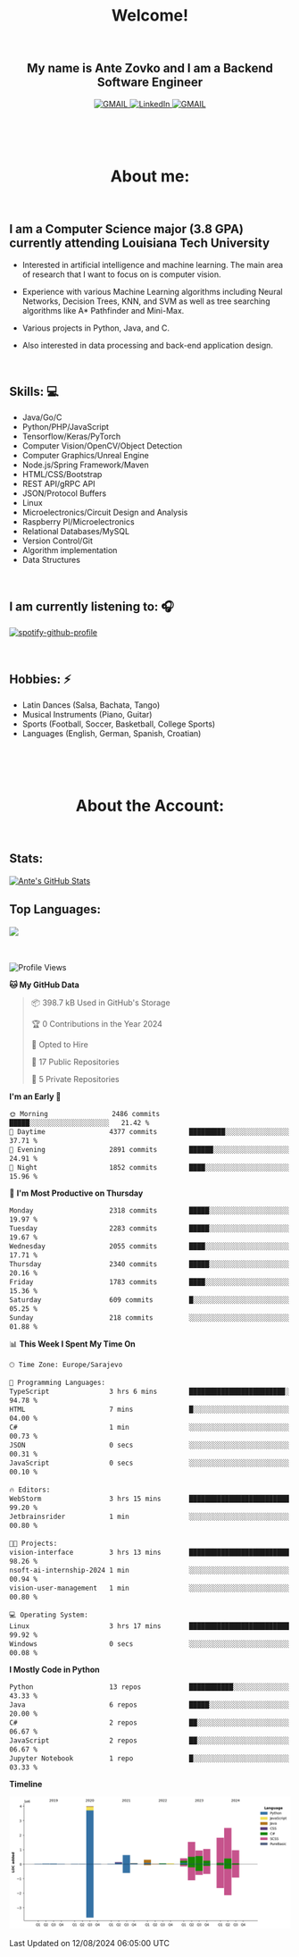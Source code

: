 
<h1 align="center"> Welcome!</h1>
<br>

<h2 align="center">My name is Ante Zovko and I am a Backend Software Engineer</h2> 

<p align= "center">
  <a href="https://mail.google.com/mail/u/0/?view=cm&fs=1&to=antezovko.az@gmail.com&tf=1">
      <img alt="GMAIL" src="https://img.shields.io/badge/Email-Contact-darkred?style=for-the-badge&logo=gmail&labelColor=grey&logoColor=white" />
    </a>
 <a href="https://www.linkedin.com/in/antezovko/">
      <img alt="LinkedIn" src="https://img.shields.io/badge/LinkedIn-Connect-Blue?style=for-the-badge&logo=LinkedIn" />
    </a>
   <a href="https://www.facebook.com/ZovkoAntee/">
      <img alt="GMAIL" src="https://img.shields.io/badge/Facebook-Add%20Friend-darkblue?style=for-the-badge&logo=Facebook&logoColor=white" />
    </a>

  </p>

<br>
<br>
<br>

<h1 align="center">About me:</h1>

<br>

## I am a Computer Science major (3.8 GPA) currently attending Louisiana Tech University
  - Interested in artificial intelligence and machine learning. The main area of research that I want to focus on is computer vision. 

  - Experience with various Machine Learning algorithms including Neural Networks, Decision Trees, KNN, and SVM as well as tree searching algorithms like A* Pathfinder and Mini-Max.

  - Various projects in Python, Java, and C.

   - Also interested in data processing and back-end application design.

<br>

## Skills: 💻
- Java/Go/C
- Python/PHP/JavaScript
- Tensorflow/Keras/PyTorch
- Computer Vision/OpenCV/Object
Detection
- Computer Graphics/Unreal Engine
- Node.js/Spring Framework/Maven 
- HTML/CSS/Bootstrap
- REST API/gRPC API 
- JSON/Protocol Buffers
- Linux 
- Microelectronics/Circuit Design
and Analysis
- Raspberry PI/Microelectronics
- Relational Databases/MySQL 
- Version Control/Git
- Algorithm implementation
- Data Structures


<br>

## I am currently listening to: 🎧
[![spotify-github-profile](https://spotify-github-profile.vercel.app/api/view?uid=u06dtc9h3le4tq61m3x12o9uh&cover_image=true&theme=default&bar_color=53b14f&bar_color_cover=false)](https://github.com/kittinan/spotify-github-profile)

<br>


## Hobbies: ⚡ 
- Latin Dances (Salsa, Bachata, Tango)
- Musical Instruments (Piano, Guitar)
- Sports (Football, Soccer, Basketball, College Sports)
- Languages (English, German, Spanish, Croatian)

<br>
<br>
<br>

<h1 align="center">About the Account:</h1>

<br>

## Stats: 
<a href="https://github.com/AnteZovko23">
  <img align="center" src="https://github-readme-stats.antezovko23.vercel.app/api?username=AnteZovko23&show_icons=true&line_height=27&count_private=true&title_color=ffffff&text_color=c9cacc&icon_color=2bbc8a&bg_color=1d1f21" alt="Ante's GitHub Stats" />
</a>


<br>

## Top Languages:
<img align="center" src="https://github-readme-stats.antezovko23.vercel.app/api/top-langs/?username=AnteZovko23&title_color=ffffff&text_color=c9cacc&icon_color=2bbc8a&bg_color=1d1f21" />






<br>
<br>
<br>


<!--START_SECTION:waka-->
![Profile Views](http://img.shields.io/badge/Profile%20Views-0-blue)

**🐱 My GitHub Data** 

> 📦 398.7 kB Used in GitHub's Storage 
 > 
> 🏆 0 Contributions in the Year 2024
 > 
> 💼 Opted to Hire
 > 
> 📜 17 Public Repositories 
 > 
> 🔑 5 Private Repositories 
 > 
**I'm an Early 🐤** 

```text
🌞 Morning                2486 commits        █████░░░░░░░░░░░░░░░░░░░░   21.42 % 
🌆 Daytime                4377 commits        █████████░░░░░░░░░░░░░░░░   37.71 % 
🌃 Evening                2891 commits        ██████░░░░░░░░░░░░░░░░░░░   24.91 % 
🌙 Night                  1852 commits        ████░░░░░░░░░░░░░░░░░░░░░   15.96 % 
```
📅 **I'm Most Productive on Thursday** 

```text
Monday                   2318 commits        █████░░░░░░░░░░░░░░░░░░░░   19.97 % 
Tuesday                  2283 commits        █████░░░░░░░░░░░░░░░░░░░░   19.67 % 
Wednesday                2055 commits        ████░░░░░░░░░░░░░░░░░░░░░   17.71 % 
Thursday                 2340 commits        █████░░░░░░░░░░░░░░░░░░░░   20.16 % 
Friday                   1783 commits        ████░░░░░░░░░░░░░░░░░░░░░   15.36 % 
Saturday                 609 commits         █░░░░░░░░░░░░░░░░░░░░░░░░   05.25 % 
Sunday                   218 commits         ░░░░░░░░░░░░░░░░░░░░░░░░░   01.88 % 
```


📊 **This Week I Spent My Time On** 

```text
🕑︎ Time Zone: Europe/Sarajevo

💬 Programming Languages: 
TypeScript               3 hrs 6 mins        ████████████████████████░   94.78 % 
HTML                     7 mins              █░░░░░░░░░░░░░░░░░░░░░░░░   04.00 % 
C#                       1 min               ░░░░░░░░░░░░░░░░░░░░░░░░░   00.73 % 
JSON                     0 secs              ░░░░░░░░░░░░░░░░░░░░░░░░░   00.31 % 
JavaScript               0 secs              ░░░░░░░░░░░░░░░░░░░░░░░░░   00.10 % 

🔥 Editors: 
WebStorm                 3 hrs 15 mins       █████████████████████████   99.20 % 
Jetbrainsrider           1 min               ░░░░░░░░░░░░░░░░░░░░░░░░░   00.80 % 

🐱‍💻 Projects: 
vision-interface         3 hrs 13 mins       █████████████████████████   98.26 % 
nsoft-ai-internship-2024 1 min               ░░░░░░░░░░░░░░░░░░░░░░░░░   00.94 % 
vision-user-management   1 min               ░░░░░░░░░░░░░░░░░░░░░░░░░   00.80 % 

💻 Operating System: 
Linux                    3 hrs 17 mins       █████████████████████████   99.92 % 
Windows                  0 secs              ░░░░░░░░░░░░░░░░░░░░░░░░░   00.08 % 
```

**I Mostly Code in Python** 

```text
Python                   13 repos            ███████████░░░░░░░░░░░░░░   43.33 % 
Java                     6 repos             █████░░░░░░░░░░░░░░░░░░░░   20.00 % 
C#                       2 repos             ██░░░░░░░░░░░░░░░░░░░░░░░   06.67 % 
JavaScript               2 repos             ██░░░░░░░░░░░░░░░░░░░░░░░   06.67 % 
Jupyter Notebook         1 repo              █░░░░░░░░░░░░░░░░░░░░░░░░   03.33 % 
```



**Timeline**

![Lines of Code chart](https://raw.githubusercontent.com/AnteZovko23/AnteZovko23/master/assets/bar_graph.png)


 Last Updated on 12/08/2024 06:05:00 UTC
<!--END_SECTION:waka-->


